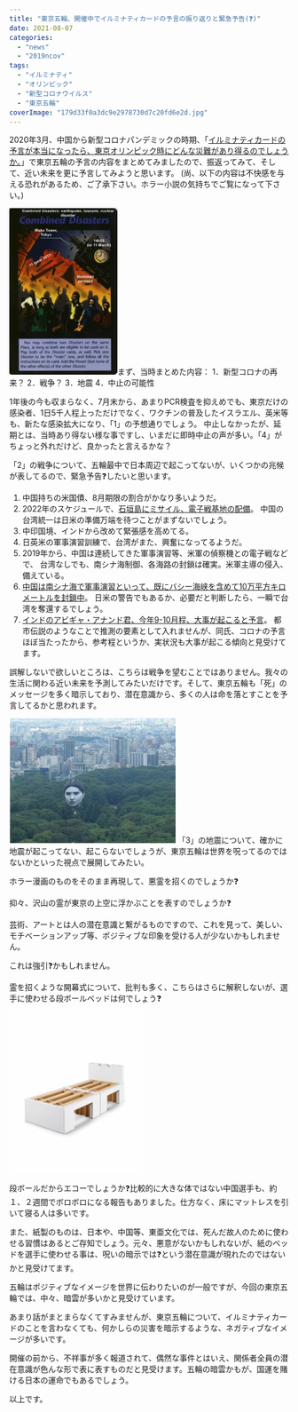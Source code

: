 ```yaml
---
title: "東京五輪、開催中でイルミナティカードの予言の振り返りと緊急予告(❓)"
date: 2021-08-07
categories: 
  - "news"
  - "2019ncov"
tags: 
  - "イルミナティ"
  - "オリンピック"
  - "新型コロナウイルス"
  - "東京五輪"
coverImage: "179d33f0a3dc9e2978730d7c20fd6e2d.jpg"
---
```


2020年3月、中国から新型コロナパンデミックの時期、「[イルミナティカードの予言が本当になったら、東京オリンピック時にどんな災難があり得るのでしょうか。](https://blog.loveapple.cn/news/202003144782.html)」で東京五輪の予言の内容をまとめてみましたので、振返ってみて、そして、近い未来を更に予言してみようと思います。 (尚、以下の内容は不快感を与える恐れがあるため、ご了承下さい。ホラー小説の気持ちでご覧になって下さい。)

![](images/179d33f0a3dc9e2978730d7c20fd6e2d-195x300.jpg)まず、当時まとめた内容： 1．新型コロナの再来？ 2．戦争？ 3．地震 4．中止の可能性

1年後の今も収まらなく、7月末から、あまりPCR検査を抑えめでも、東京だけの感染者、1日5千人程上っただけでなく、ワクチンの普及したイスラエル、英米等も、新たな感染拡大になり、「1」の予想通りでしょう。 中止しなかったが、延期とは、当時あり得ない様な事ですし、いまだに即時中止の声が多い。「4」がちょっと外れだけど、良かったと言えるかな？

「2」の戦争について、五輪最中で日本周辺で起こってないが、いくつかの兆候が表してるので、緊急予告❓したいと思います。

1. 中国持ちの米国債、8月期限の割合がかなり多いようだ。
2. 2022年のスケジュールで、[石垣島にミサイル、電子戦基地の配備](https://www.yomiuri.co.jp/politics/20210802-OYT1T50230/)。 中国の台湾統一は日米の準備万端を待つことがまずないでしょう。
3. 中印国境、インドから改めて緊張感を高めてる。
4. 日英米の軍事演習訓練で、台湾がまた、興奮になってるようだ。
5. 2019年から、中国は連続してきた軍事演習等、米軍の偵察機との電子戦などで、 台湾なしでも、南シナ海制御、各海路の封鎖は確実。米軍主導の侵入、備えている。
6. [中国は南シナ海で軍事演習といって、既にバシー海峡を含めて10万平方キロメートルを封鎖中](https://news.tbs.co.jp/newseye/tbs_newseye4331143.html)。 日米の警告でもあるか、必要だと判断したら、一瞬で台湾を奪還するでしょう。
7. [インドのアビギャ・アナンド君、今年9-10月程、大事が起こると予言](https://www.54-luck.com/view/236)。 都市伝説のようなことで推測の要素として入れませんが、同氏、コロナの予言ほぼ当たったから、参考程というか、実状況も大事が起こる傾向と見受けてます。

誤解しないで欲しいところは、こちらは戦争を望むことではありません。我々の生活に関わる近い未来を予測してみたいだけです。そして、東京五輪も「死」のメッセージを多く暗示しており、潜在意識から、多くの人は命を落とすことを予言してるかと思われます。

![](images/20210716-00000111-jij-000-5-view-300x225.jpg) 「3」の地震について、確かに地震が起こってない、起こらないでしょうが、東京五輪は世界を呪ってるのではないかといった視点で展開してみたい。

ホラー漫画のものをそのまま再現して、悪霊を招くのでしょうか❓

抑々、沢山の霊が東京の上空に浮かぶことを表すのでしょうか❓

芸術、アートとは人の潜在意識と繋がるものですので、これを見って、美しい、モチベーションアップ等、ポジティブな印象を受ける人が少ないかもしれません。

これは強引❓かもしれません。

霊を招くような開幕式について、批判も多く、こちらはさらに解釈しないが、選手に使わせる段ボールベッドは何でしょう❓![](images/trend_20210802191504-240x300.jpg)

段ボールだからエコーでしょうか❓比較的に大きな体ではない中国選手も、約１、２週間でボロボロになる報告もありました。仕方なく、床にマットレスを引いて寝る人は多いです。

また、紙製のものは、日本や、中国等、東亜文化では、死んだ故人のために使わせる習慣はあるとご存知でしょう。元々、悪意がないかもしれないが、紙のベッドを選手に使わせる事は、呪いの暗示では❓という潜在意識が現れたのではないかと見受けてます。

五輪はポジティブなイメージを世界に伝わりたいのが一般ですが、今回の東京五輪では、中々、暗雲が多いかと見受けています。

あまり話がまとまらなくてすみませんが、東京五輪について、イルミナティカードのことを言わなくても、何かしらの災害を暗示するような、ネガティブなイメージが多いです。

開催の前から、不祥事が多く報道されて、偶然な事件とはいえ、関係者全員の潜在意識が色んな形で表に表すものだと見受けます。五輪の暗雲かもが、国運を賭ける日本の運命でもあるでしょう。

以上です。
